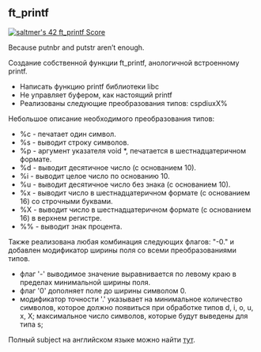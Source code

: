 ## ft_printf

[![saltmer's 42 ft_printf Score](https://badge42.vercel.app/api/v2/cl1mc7bhg006309kzftm5w40f/project/2167933)](https://github.com/JaeSeoKim/badge42)

Because putnbr and putstr aren’t enough.

Создание собственной функции ft_printf, анологичной встроенному printf.

* Написать функцию printf библиотеки libc
* Не управляет буфером, как настоящий printf
* Реализованы следующие преобразования типов: cspdiuxX%

Небольшое описание необходимого преобразования типов:

* %c - печатает один символ.
* %s - выводит строку символов.
* %p - аргумент указателя void *, печатается в шестнадцатеричном формате.
* %d - выводит десятичное число (с основанием 10).
* %i - выводит целое число по основанию 10.
* %u - выводит десятичное число без знака (с основанием 10).
* %x - выводит число в шестнадцатеричном формате (с основанием 16) со строчными буквами.
* %X - выводит число в шестнадцатеричном формате (с основанием 16) в верхнем регистре.
* %% - выводит знак процента.

Также реализована любая комбинация следующих флагов: "-0." и добавлен модификатор ширины поля со всеми преобразованиями типов.

* флаг '-' выводимое значение выравнивается по левому краю в пределах минимальной ширины поля.
* флаг '0' дополняет поле до ширины символом 0.
* модификатор точности '.' указывает на минимальное количество символов, которое должно появиться при обработке типов d, i, o, u, x, X; максимальное число символов, которые будут выведены для типа s;

Полный subject на английском языке можно найти <a href="en.subject.pdf">тут</a>.

